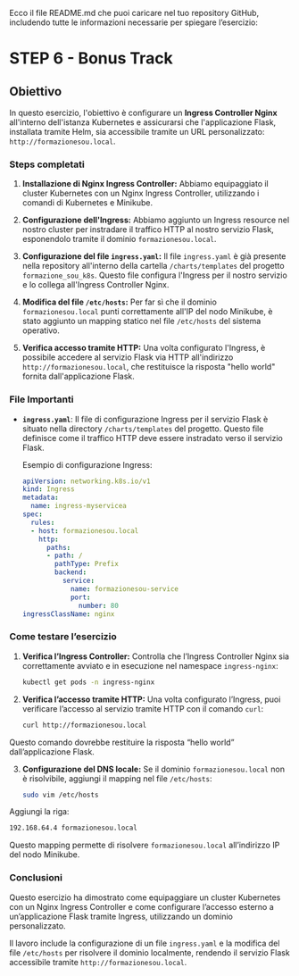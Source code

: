 Ecco il file README.md che puoi caricare nel tuo repository GitHub, includendo tutte le informazioni necessarie per spiegare l’esercizio:

# STEP 6 - Bonus Track

## Obiettivo

In questo esercizio, l'obiettivo è configurare un **Ingress Controller Nginx** all'interno dell'istanza Kubernetes e assicurarsi che l'applicazione Flask, installata tramite Helm, sia accessibile tramite un URL personalizzato: `http://formazionesou.local`.

### Steps completati

1. **Installazione di Nginx Ingress Controller:**
   Abbiamo equipaggiato il cluster Kubernetes con un Nginx Ingress Controller, utilizzando i comandi di Kubernetes e Minikube.

2. **Configurazione dell'Ingress:**
   Abbiamo aggiunto un Ingress resource nel nostro cluster per instradare il traffico HTTP al nostro servizio Flask, esponendolo tramite il dominio `formazionesou.local`.

3. **Configurazione del file `ingress.yaml`:**
   Il file `ingress.yaml` è già presente nella repository all'interno della cartella `/charts/templates` del progetto `formazione_sou_k8s`. Questo file configura l'Ingress per il nostro servizio e lo collega all'Ingress Controller Nginx.

4. **Modifica del file `/etc/hosts`:**
   Per far sì che il dominio `formazionesou.local` punti correttamente all'IP del nodo Minikube, è stato aggiunto un mapping statico nel file `/etc/hosts` del sistema operativo.

5. **Verifica accesso tramite HTTP:**
   Una volta configurato l'Ingress, è possibile accedere al servizio Flask via HTTP all'indirizzo `http://formazionesou.local`, che restituisce la risposta "hello world" fornita dall'applicazione Flask.

### File Importanti

- **`ingress.yaml`**: Il file di configurazione Ingress per il servizio Flask è situato nella directory `/charts/templates` del progetto. Questo file definisce come il traffico HTTP deve essere instradato verso il servizio Flask.

   Esempio di configurazione Ingress:
   ```yaml
   apiVersion: networking.k8s.io/v1
   kind: Ingress
   metadata:
     name: ingress-myservicea
   spec:
     rules:
     - host: formazionesou.local
       http:
         paths:
         - path: /
           pathType: Prefix
           backend:
             service:
               name: formazionesou-service
               port:
                 number: 80
   ingressClassName: nginx
   ```

### Come testare l’esercizio

1. **Verifica l’Ingress Controller:**
Controlla che l’Ingress Controller Nginx sia correttamente avviato e in esecuzione nel namespace `ingress-nginx`:
   ```bash
   kubectl get pods -n ingress-nginx
   ```

2. **Verifica l’accesso tramite HTTP:**
Una volta configurato l’Ingress, puoi verificare l’accesso al servizio tramite HTTP con il comando `curl`:
   ```bash
   curl http://formazionesou.local
   ```

Questo comando dovrebbe restituire la risposta “hello world” dall’applicazione Flask.

3. **Configurazione del DNS locale:**
Se il dominio `formazionesou.local` non è risolvibile, aggiungi il mapping nel file `/etc/hosts`:
   ```bash
   sudo vim /etc/hosts
   ```

Aggiungi la riga:
   ```bash
   192.168.64.4 formazionesou.local
   ```

Questo mapping permette di risolvere `formazionesou.local` all’indirizzo IP del nodo Minikube.

### Conclusioni

Questo esercizio ha dimostrato come equipaggiare un cluster Kubernetes con un Nginx Ingress Controller e come configurare l’accesso esterno a un’applicazione Flask tramite Ingress, utilizzando un dominio personalizzato.

Il lavoro include la configurazione di un file `ingress.yaml` e la modifica del file `/etc/hosts` per risolvere il dominio localmente, rendendo il servizio Flask accessibile tramite `http://formazionesou.local`.
